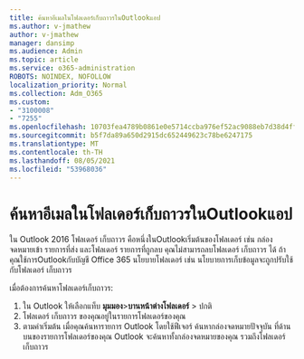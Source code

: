 ```yaml
---
title: ค้นหาอีเมลในโฟลเดอร์เก็บถาวรในOutlookแอป
ms.author: v-jmathew
author: v-jmathew
manager: dansimp
ms.audience: Admin
ms.topic: article
ms.service: o365-administration
ROBOTS: NOINDEX, NOFOLLOW
localization_priority: Normal
ms.collection: Adm_O365
ms.custom:
- "3100008"
- "7255"
ms.openlocfilehash: 10703fea4789b0861e0e5714ccba976ef52ac9088eb7d38d4ff8e95236a413c3
ms.sourcegitcommit: b5f7da89a650d2915dc652449623c78be6247175
ms.translationtype: MT
ms.contentlocale: th-TH
ms.lasthandoff: 08/05/2021
ms.locfileid: "53968036"
---
```

# <a name="find-email-in-archive-folder-in-outlook-app"></a>ค้นหาอีเมลในโฟลเดอร์เก็บถาวรในOutlookแอป

ใน Outlook 2016 โฟลเดอร์ เก็บถาวร คือหนึ่งในOutlookเริ่มต้นของโฟลเดอร์ เช่น กล่องจดหมายเข้า รายการที่ส่ง และโฟลเดอร์ รายการที่ถูกลบ คุณไม่สามารถลบโฟลเดอร์ เก็บถาวร ได้ ถ้าคุณใช้การOutlookกับบัญชี Office 365 นโยบายโฟลเดอร์ เช่น นโยบายการเก็บข้อมูลจะถูกปรับใช้กับโฟลเดอร์ เก็บถาวร

เมื่อต้องการค้นหาโฟลเดอร์เก็บถาวร:

1. ใน Outlook ให้เลือกแท็บ **มุมมอง**>**บานหน้าต่างโฟลเดอร์**  >  ปกติ
2. โฟลเดอร์ เก็บถาวร ของคุณอยู่ในรายการโฟลเดอร์ของคุณ
3. ตามค่าเริ่มต้น เมื่อคุณค้นหารายการ Outlook โดยใช้ฟีเจอร์ ค้นหากล่องจดหมายปัจจุบัน ที่ด้านบนของรายการโฟลเดอร์ของคุณ Outlook จะค้นหาทั้งกล่องจดหมายของคุณ รวมถึงโฟลเดอร์ เก็บถาวร
